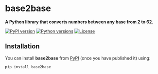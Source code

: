 # base2base

**A Python library that converts numbers between any base from 2 to 62.**

[![PyPI version](https://img.shields.io/pypi/v/base2base)](https://pypi.org/project/base2base/)
[![Python versions](https://img.shields.io/pypi/pyversions/base2base)](https://pypi.org/project/base2base/)
[![License](https://img.shields.io/github/license/net-trap/base2base)](LICENSE)

## Installation

You can install **base2base** from [PyPI](https://pypi.org/) (once you have published it) using:

```bash
pip install base2base
